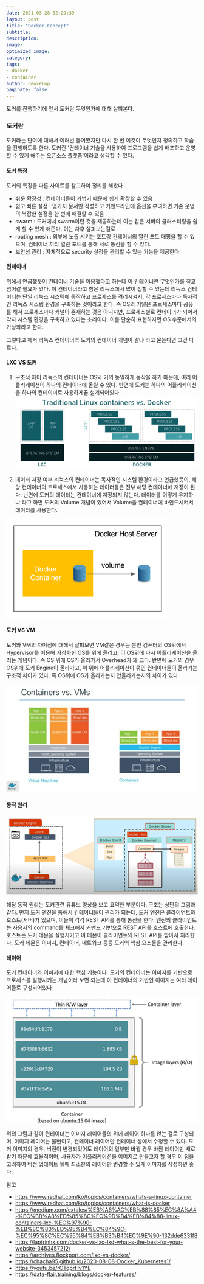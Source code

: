 ```yaml
---
date: 2021-03-28 02:29:39
layout: post
title: "Docker-Concept"
subtitle:
description:
image:
optimized_image:
category:
tags:
- docker
- container
author: newvelop
paginate: false
---
```

도커를 진행하기에 앞서 도커란 무엇인가에 대해 살펴본다.

### 도커란
도커라는 단어에 대해서 여러번 들어봤지만 다시 한 번 이것이 무엇인지 정의하고 학습을 진행하도록 한다. 도커란 '컨테이너 기술을 사용하여 프로그램을 쉽게 배포하고 운영할 수 있게 해주는 오픈소스 플랫폼'이라고 생각할 수 있다.

#### 도커 특징
도커의 특징을 다른 사이트를 참고하여 정리를 해봤다
- 쉬운 확장성 : 컨테이너들이 가볍기 때문에 쉽게 확장할 수 있음
- 쉽고 빠른 설정 : 몇가지 문서만 작성하고 커맨드라인에 옵션을 부여하면 기존 운영의 복잡한 설정을 한 번에 해결할 수 있음
- swarm : 도커에서 swarm이란 것을 제공하는데 이는 같은 서버의 클러스터링을 쉽게 할 수 있게 해준다. 이는 차후 살펴보는걸로
- routing mesh : 외부에 노출 시키는 포트랑 컨테이너의 열린 포트 매핑을 할 수 있으며, 컨테이너 끼리 열린 포트를 통해 서로 통신을 할 수 있다.
- 보안성 관리 : 자체적으로 security 설정을 관리할 수 있는 기능을 제공한다.

#### 컨테이너
위에서 언급했듯이 컨테이너 기술을 이용했다고 하는데 이 컨테이너란 무엇인가를 짚고 넘어갈 필요가 있다. 이 컨테이너라고 함은 리눅스에서 많이 접할 수 있는데 리눅스 컨테이너는 단일 리눅스 시스템에 동작하고 프로세스를 격리시켜서, 각 프로세스마다 독자적인 리눅스 시스템 환경을 구축하는 것이라고 한다. 즉 OS의 커널은 프로세스마다 공유를 해서 프로세스마다 커널이 존재하는 것은 아니지만, 프로세스별로 컨테이너가 되어서 각자 시스템 환경을 구축하고 있다는 소리이다. 이를 단순히 표현하자면 OS 수준에서의 가상화라고 한다.

그렇다고 해서 리눅스 컨테이너와 도커의 컨테이너 개념이 같냐 라고 묻는다면 그건 다르다.

#### LXC VS 도커
1. 구조적 차이
  리눅스의 컨테이너는 OS와 거의 동일하게 동작을 하기 때문에, 여러 어플리케이션이 하나의 컨테이너에 올릴 수 있다. 반면에 도커는 하나의 어플리케이션을 하나의 컨테이너로 사용하게끔 설계되어있다. 
  ![screensh](../assets/img/2021-03-28-Docker---Concept/lxc_vs_docker.png)

2. 데이터 저장 여부
  리눅스의 컨테이너는 독자적인 시스템 환경이라고 언급했듯이, 해당 컨테이너의 프로세스에서 사용하는 데이터들은 전부 해당 컨테이너에 저장이 된다. 반면에 도커의 데이터는 컨테이너에 저장되지 않는다. 데이터를 어떻게 유지하냐 라고 하면 도커의 Volume 개념이 있어서 Volume을 컨테이너에 바인드시켜서 데이터를 사용한다.

  ![screensh](../assets/img/2021-03-28-Docker---Concept/Docker-volume.png)

#### 도커 VS VM
도커와 VM의 차이점에 대해서 살펴보면 VM같은 경우는 본인 컴퓨터의 OS위에서 Hypervisor를 이용해 가상화한 OS를 위에 올리고, 이 OS위에 다시 어플리케이션을 올리는 개념이다. 즉 OS 위에 OS가 올라가서 Overhead가 꽤 크다. 반면에 도커의 경우 OS위에 도커 Engine이 올라가고, 이 위에 어플리케이션이 묶인 컨테이너들이 올라가는 구조적 차이가 있다. 즉 OS위에 OS가 올라가는지 안올라가는지의 차이가 있다

![screensh](../assets/img/2021-03-28-Docker---Concept/docker_vs_vm.jpg)

#### 동작 원리
![screensh](../assets/img/2021-03-28-Docker---Concept/Docker-architecture.png)

해당 동작 원리는 도커관련 유튜브 영상을 보고 요약한 부분이다. 구조는 상단의 그림과 같다. 먼저 도커 엔진을 통해서 컨테이너들이 관리가 되는데, 도커 엔진은 클라이언트와 호스트(서버)가 있으며, 이들이 각각 REST API를 통해 통신을 한다. 엔진의 클라이언트는 사용자의 command를 체크해서 커맨드 기반으로 REST API를 호스트에 호출한다. 호스트는 도커 데몬을 실행시키고 이 데몬이 클라이언트의 REST API를 받아서 처리한다. 도커 데몬은 이미지, 컨테이너, 네트워크 등등 도커의 핵심 요소들을 관리한다.

#### 레이어
도커 컨테이너와 이미지에 대한 핵심 기능이다. 도커의 컨테이너는 이미지를 기반으로 프로세스를 실행시키는 개념이라 보면 되는데 이 컨테이너의 기반인 이미지는 여러 레이어들로 구성되어있다.

![screensh](../assets/img/2021-03-28-Docker---Concept/container-layer.png)

위의 그림과 같이 컨테이너는 이미지 레이어들의 위에 레이어 하나를 얹는 걸로 구성되며, 이미지 레이어는 불변이고, 컨테이너 레이어만 컨테이너 상에서 수정할 수 있다. 도커 이미지의 경우, 버전이 변경되었어도 레이어의 일부만 바뀔 경우 바뀐 레이어만 새로 받기 때문에 효율적이며, 사용자가 어플리케이션을 이미지로 만들고자 할 경우 이 점을 고려하여 버전 업데이트 될때 최소한의 레이어만 변경할 수 있게 이미지를 작성하면 좋다.


참고
- https://www.redhat.com/ko/topics/containers/whats-a-linux-container
- https://www.redhat.com/ko/topics/containers/what-is-docker
- https://medium.com/extales/%EB%A6%AC%EB%88%85%EC%8A%A4-%EC%BB%A8%ED%85%8C%EC%9D%B4%EB%84%88-linux-containers-lxc-%EC%97%90-%EB%8C%80%ED%95%B4%EC%84%9C-%EC%95%8C%EC%95%84%EB%B3%B4%EC%9E%90-132dde6331f8
- https://laptrinhx.com/docker-vs-lxc-lxd-what-s-the-best-for-your-website-3453457212/
- https://archives.flockport.com/lxc-vs-docker/
- https://chacha95.github.io/2020-08-08-Docker_Kubernetes1/
- https://youtu.be/rOTqprHv1YE
- https://data-flair.training/blogs/docker-features/